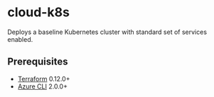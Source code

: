 # cloud-k8s
Deploys a baseline Kubernetes cluster with standard set of services enabled.

## Prerequisites
- [Terraform](https://www.terraform.io/downloads.html) 0.12.0+
- [Azure CLI](https://docs.microsoft.com/en-us/cli/azure/install-azure-cli?view=azure-cli-latest) 2.0.0+

